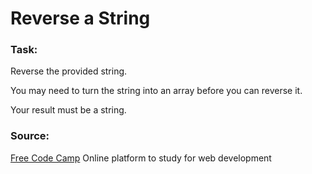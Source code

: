 # Reverse a String 

### Task:

Reverse the provided string.

You may need to turn the string into an array before you can reverse it.

Your result must be a string.

### Source:

[Free Code Camp](https://www.freecodecamp.org/challenges/reverse-a-string)
Online platform to study for web development

